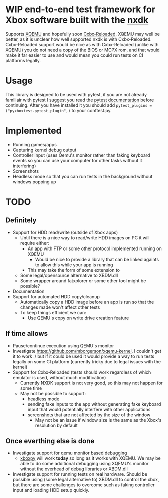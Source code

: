 # WIP end-to-end test framework for Xbox software built with the [nxdk](https://github.com/XboxDev/nxdk)
Supports [XQEMU](https://github.com/xqemu/xqemu) and hopefully soon [Cxbx-Reloaded](https://github.com/Cxbx-Reloaded/Cxbx-Reloaded). XQEMU may well be better, as it is unclear how well supported nxdk is with Cxbx-Reloaded. Cxbx-Reloaded support would be nice as with Cxbx-Reloaded (unlike with XQEMU) you do not need a copy of the BiOS or MCPX rom, and that would make it far easier to use and would mean you could run tests on CI platforms legally.

# Usage
This library is designed to be used with pytest, if you are not already familiair with pytest I suggest you read the [pytest documentation](https://docs.pytest.org) before continuing. After you have installed it you should add `pytest_plugins = ("pyxboxtest.pytest_plugin",)` to your conftest.py.

# Implemented
 - Running games/apps
 - Capturing kernel debug output
 - Controller input (uses Qemu's monitor rather than faking keyboard events so you can use your computer for other tasks without it interfering)
 - Screenshots
 - Headless mode so that you can run tests in the background without windows popping up

# TODO
## Definitely
- Support for HDD read/write (outside of Xbox apps)
  - Until there is a nice way to read/write HDD images on PC it will require either:
    - An app with FTP or some other protocol implemented running on XQEMU
      - Would be nice to provide a library that can be linked againts to allow this while your app is running
    - This may take the form of some extension to 
  - Some legal/opensource alternative to XBDM.dll
  - Some wrapper around fatxplorer or some other tool might be possible?
- Documentation
- Support for automated HDD copy/cleanup
  - Automatically copy a HDD image before an app is run so that the changes made won't affect other tests
  - To keep things efficient we can:
    - Use QEMU's copy on write drive creation feature

## If time allows
- Pause/continue execution using QEMU's monitor
- Investigate https://github.com/mborgerson/xqemu-kernel. I couldn't get it to work :/ but if it could be used it would provide a way to run tests legally on some CI platform (currently tricky due to legal issues with the kernel)
- Support for Cxbx-Reloaded (tests should work regardless of which emulator is used, without much modification)
  - Currently NXDK support is not very good, so this may not happen for some time
  - May not be possible to support:
    - headless mode
    - sending fake inputs to the app without generating fake keyboard input that would potentially interfere with other applications
    - screenshots that are not affected by the size of the window
      - May not be an issue if window size is the same as the Xbox's resolution by default

## Once everthing else is done
- Investigate support for qemu monitor based debugging
  - [xboxpy](https://github.com/XboxDev/xboxpy) will work __today__ so long as it works with XQEMU. We may be able to do some additional debugging using XQEMU's monitor without the overhead of debug libraries or XBDM.dll
- Investigate support for running tests on real hardware. Should be possible using (some legal alternative to) XBDM.dll to control the xbox, but there are some challenges to overcome such as faking controller input and loading HDD setup quickly.